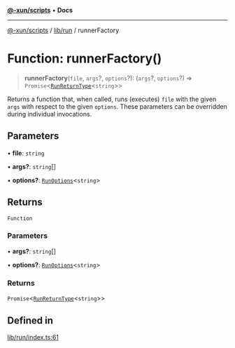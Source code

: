 [**@-xun/scripts**](../../../README.md) • **Docs**

***

[@-xun/scripts](../../../README.md) / [lib/run](../README.md) / runnerFactory

# Function: runnerFactory()

> **runnerFactory**(`file`, `args`?, `options`?): (`args`?, `options`?) => `Promise`\<[`RunReturnType`](../interfaces/RunReturnType.md)\<`string`\>\>

Returns a function that, when called, runs (executes) `file` with the given
`args` with respect to the given `options`. These parameters can be
overridden during individual invocations.

## Parameters

• **file**: `string`

• **args?**: `string`[]

• **options?**: [`RunOptions`](../interfaces/RunOptions.md)\<`string`\>

## Returns

`Function`

### Parameters

• **args?**: `string`[]

• **options?**: [`RunOptions`](../interfaces/RunOptions.md)\<`string`\>

### Returns

`Promise`\<[`RunReturnType`](../interfaces/RunReturnType.md)\<`string`\>\>

## Defined in

[lib/run/index.ts:61](https://github.com/Xunnamius/xscripts/blob/e4a1e0b3d6a20ae598f5a6feb2cf2b7ba077b6a7/lib/run/index.ts#L61)
